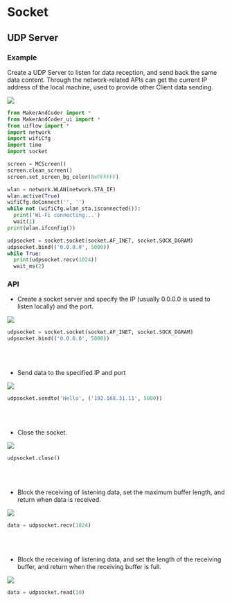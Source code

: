 
# Socket

## UDP Server

### Example

Create a UDP Server to listen for data reception, and send back the same data content. Through the network-related APIs can get the current IP address of the local machine, used to provide other Client data sending.

<img class="blockly_svg" src="https://makerandcoder.com/MCLab/blockly/advanced/socket/udp_server/uiflow_block_socket_udp_server_example.svg"> 


```python
from MakerAndCoder import *
from MakerAndCoder_ui import *
from uiflow import *
import network
import wifiCfg
import time
import socket

screen = MCScreen()
screen.clean_screen()
screen.set_screen_bg_color(0xFFFFFF)

wlan = network.WLAN(network.STA_IF)
wlan.active(True)
wifiCfg.doConnect('', '')
while not (wifiCfg.wlan_sta.isconnected()):
  print('Wi-Fi connecting...')
  wait(1)
print(wlan.ifconfig())

udpsocket = socket.socket(socket.AF_INET, socket.SOCK_DGRAM)
udpsocket.bind(('0.0.0.0', 5000))
while True:
  print(udpsocket.recv(1024))
  wait_ms(2)
```


### API
- Create a socket server and specify the IP (usually 0.0.0.0 is used to listen locally) and the port.
<img class="blockly_svg" src="https://makerandcoder.com/MCLab/blockly/advanced/socket/udp_server/uiflow_block_socket_udp_server_start.svg"> 

```python
udpsocket = socket.socket(socket.AF_INET, socket.SOCK_DGRAM)
udpsocket.bind(('0.0.0.0', 5000))
```

<br><br>
- Send data to the specified IP and port
<img class="blockly_svg" src="https://makerandcoder.com/MCLab/blockly/advanced/socket/udp_server/uiflow_block_socket_udp_server_sendto.svg"> 

```python
udpsocket.sendto('Hello', ('192.168.31.11', 5000))
```

<br><br>
- Close the socket.
<img class="blockly_svg" src="https://makerandcoder.com/MCLab/blockly/advanced/socket/udp_server/uiflow_block_socket_udp_server_close.svg"> 

```python
udpsocket.close()
```

<br><br>
- Block the receiving of listening data, set the maximum buffer length, and return when data is received.
<img class="blockly_svg" src="https://makerandcoder.com/MCLab/blockly/advanced/socket/udp_server/uiflow_block_socket_udp_server_recv.svg"> 

```python
data = udpsocket.recv(1024)
```

<br><br>
- Block the receiving of listening data, and set the length of the receiving buffer, and return when the receiving buffer is full.

<img class="blockly_svg" src="https://makerandcoder.com/MCLab/blockly/advanced/socket/udp_server/uiflow_block_socket_udp_server_read.svg"> 

```python
data = udpsocket.read(10)
```

